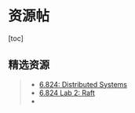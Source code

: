 # 资源帖

[toc]

## 精选资源

> - [6.824: Distributed Systems](http://nil.csail.mit.edu/6.824/2020/)
> - [6.824 Lab 2: Raft](http://nil.csail.mit.edu/6.824/2020/labs/lab-raft.html)
> - 
